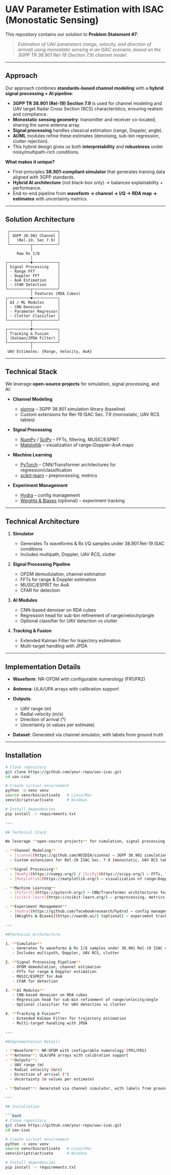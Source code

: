 # UAV Parameter Estimation with ISAC (Monostatic Sensing)

This repository contains our solution to **Problem Statement #7**:  
> *Estimation of UAV parameters (range, velocity, and direction of arrival) using monostatic sensing in an ISAC scenario, based on the 3GPP TR 38.901 Rel-19 (Section 7.9) channel model.*

---

## Approach

Our approach combines **standards-based channel modeling** with a **hybrid signal processing + AI pipeline**:

- **3GPP TR 38.901 (Rel-19) Section 7.9** is used for channel modeling and UAV target Radar Cross Section (RCS) characteristics, ensuring realism and compliance.  
- **Monostatic sensing geometry**: transmitter and receiver co-located, sharing the same antenna array.  
- **Signal processing** handles classical estimation (range, Doppler, angle).  
- **AI/ML** modules refine these estimates (denoising, sub-bin regression, clutter rejection).  
- This hybrid design gives us both **interpretability** and **robustness** under noisy/multipath-rich conditions.

**What makes it unique?**
- First-principles **38.901-compliant simulator** that generates training data aligned with 3GPP standards.  
- **Hybrid AI architecture** (not black-box only) → balances explainability + performance.  
- End-to-end pipeline from **waveform → channel → I/Q → RDA map → estimates** with uncertainty metrics.  

---

## Solution Architecture
     ┌─────────────────────┐
     │ 3GPP 38.901 Channel │
     │   (Rel-19, Sec 7.9) │
     └─────────┬───────────┘
               │
         Raw Rx I/Q
               │
    ┌──────────▼───────────┐
    │ Signal Processing    │
    │ - Range FFT          │
    │ - Doppler FFT        │
    │ - AoA Estimation     │
    │ - CFAR Detection     │
    └──────────┬───────────┘
               │ Features (RDA Cubes)
    ┌──────────▼───────────┐
    │ AI / ML Modules      │
    │ - CNN Denoiser       │
    │ - Parameter Regressor│
    │ - Clutter Classifier │
    └──────────┬───────────┘
               │
    ┌──────────▼───────────┐
    │ Tracking & Fusion    │
    │ (Kalman/JPDA Filter) │
    └──────────┬───────────┘
               │
     UAV Estimates: {Range, Velocity, AoA}

---

##  Technical Stack

We leverage **open-source projects** for simulation, signal processing, and AI:

- **Channel Modeling**  
  - [sionna](https://github.com/NVIDIA/sionna) – 3GPP 38.901 simulation library (baseline)  
  - Custom extensions for Rel-19 ISAC Sec. 7.9 (monostatic, UAV RCS tables)

- **Signal Processing**  
  - [NumPy](https://numpy.org/) / [SciPy](https://scipy.org/) – FFTs, filtering, MUSIC/ESPRIT  
  - [Matplotlib](https://matplotlib.org/) – visualization of range–Doppler–AoA maps

- **Machine Learning**  
  - [PyTorch](https://pytorch.org/) – CNN/Transformer architectures for regression/classification  
  - [scikit-learn](https://scikit-learn.org/) – preprocessing, metrics

- **Experiment Management**  
  - [Hydra](https://github.com/facebookresearch/hydra) – config management  
  - [Weights & Biases](https://wandb.ai/) (optional) – experiment tracking

---

## Technical Architecture

1. **Simulator**  
   - Generates Tx waveforms & Rx I/Q samples under 38.901 Rel-19 ISAC conditions  
   - Includes multipath, Doppler, UAV RCS, clutter  

2. **Signal Processing Pipeline**  
   - OFDM demodulation, channel estimation  
   - FFTs for range & Doppler estimation  
   - MUSIC/ESPRIT for AoA  
   - CFAR for detection  

3. **AI Modules**  
   - CNN-based denoiser on RDA cubes  
   - Regression head for sub-bin refinement of range/velocity/angle  
   - Optional classifier for UAV detection vs clutter  

4. **Tracking & Fusion**  
   - Extended Kalman Filter for trajectory estimation  
   - Multi-target handling with JPDA  

---

## Implementation Details

- **Waveform**: NR-OFDM with configurable numerology (FR1/FR2)  
- **Antenna**: ULA/UPA arrays with calibration support  
- **Outputs**:  
  - UAV range (m)  
  - Radial velocity (m/s)  
  - Direction of arrival (°)  
  - Uncertainty (σ values per estimate)  

- **Dataset**: Generated via channel simulator, with labels from ground truth  

---

## Installation

```bash
# Clone repository
git clone https://github.com/your-repo/uav-isac.git
cd uav-isac

# Create virtual environment
python -m venv venv
source venv/bin/activate   # Linux/Mac
venv\Scripts\activate      # Windows

# Install dependencies
pip install -r requirements.txt

---

## Technical Stack

We leverage **open-source projects** for simulation, signal processing, and AI:

- **Channel Modeling**  
  - [sionna](https://github.com/NVIDIA/sionna) – 3GPP 38.901 simulation library (baseline)  
  - Custom extensions for Rel-19 ISAC Sec. 7.9 (monostatic, UAV RCS tables)

- **Signal Processing**  
  - [NumPy](https://numpy.org/) / [SciPy](https://scipy.org/) – FFTs, filtering, MUSIC/ESPRIT  
  - [Matplotlib](https://matplotlib.org/) – visualization of range–Doppler–AoA maps

- **Machine Learning**  
  - [PyTorch](https://pytorch.org/) – CNN/Transformer architectures for regression/classification  
  - [scikit-learn](https://scikit-learn.org/) – preprocessing, metrics

- **Experiment Management**  
  - [Hydra](https://github.com/facebookresearch/hydra) – config management  
  - [Weights & Biases](https://wandb.ai/) (optional) – experiment tracking

---

##Technical Architecture

1. **Simulator**  
   - Generates Tx waveforms & Rx I/Q samples under 38.901 Rel-19 ISAC conditions  
   - Includes multipath, Doppler, UAV RCS, clutter  

2. **Signal Processing Pipeline**  
   - OFDM demodulation, channel estimation  
   - FFTs for range & Doppler estimation  
   - MUSIC/ESPRIT for AoA  
   - CFAR for detection  

3. **AI Modules**  
   - CNN-based denoiser on RDA cubes  
   - Regression head for sub-bin refinement of range/velocity/angle  
   - Optional classifier for UAV detection vs clutter  

4. **Tracking & Fusion**  
   - Extended Kalman Filter for trajectory estimation  
   - Multi-target handling with JPDA  

---

##Implementation Details

- **Waveform**: NR-OFDM with configurable numerology (FR1/FR2)  
- **Antenna**: ULA/UPA arrays with calibration support  
- **Outputs**:  
  - UAV range (m)  
  - Radial velocity (m/s)  
  - Direction of arrival (°)  
  - Uncertainty (σ values per estimate)  

- **Dataset**: Generated via channel simulator, with labels from ground truth  

---

## Installation

```bash
# Clone repository
git clone https://github.com/your-repo/uav-isac.git
cd uav-isac

# Create virtual environment
python -m venv venv
source venv/bin/activate   # Linux/Mac
venv\Scripts\activate      # Windows

# Install dependencies
pip install -r requirements.txt

